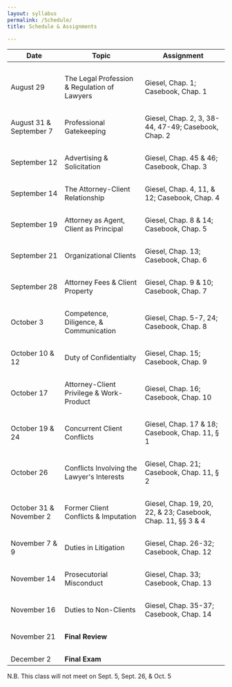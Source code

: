 ```yaml
---
layout: syllabus
permalink: /Schedule/
title: Schedule & Assignments

---
```


 **Date** | **Topic**  | **Assignment**
--|---|--
 &nbsp; | &nbsp; | &nbsp;
 August 29 | The Legal Profession & Regulation of Lawyers | Giesel, Chap. 1; Casebook, Chap. 1
 &nbsp; |  &nbsp; |  &nbsp;
 August 31 & September 7 | Professional Gatekeeping | Giesel, Chap. 2, 3, 38-44, 47-49; Casebook, Chap. 2
 &nbsp; |  &nbsp; |  &nbsp;
 September 12 | Advertising & Solicitation | Giesel, Chap. 45 & 46; Casebook, Chap. 3
 &nbsp; |  &nbsp; |  &nbsp;
 September 14 | The Attorney-Client Relationship | Giesel, Chap. 4, 11, & 12; Casebook, Chap. 4
 &nbsp; |  &nbsp; |  &nbsp;
 September 19 | Attorney as Agent, Client as Principal |  Giesel, Chap. 8 & 14; Casebook, Chap. 5
 &nbsp; |  &nbsp; |  &nbsp;
 September 21 | Organizational Clients | Giesel, Chap. 13; Casebook, Chap. 6
 &nbsp; |  &nbsp; |  &nbsp;
 September 28 | Attorney Fees & Client Property | Giesel, Chap. 9 & 10; Casebook, Chap. 7
 &nbsp; |  &nbsp; |  &nbsp;
 October 3 | Competence, Diligence, & Communication| Giesel, Chap. 5-7, 24; Casebook, Chap. 8
 &nbsp; |  &nbsp; |  &nbsp;
 October 10 & 12 | Duty of Confidentialty | Giesel, Chap. 15; Casebook, Chap. 9
 &nbsp; |  &nbsp; |  &nbsp;
 October 17 | Attorney-Client Privilege & Work-Product | Giesel, Chap. 16; Casebook, Chap. 10
 &nbsp; |  &nbsp; |  &nbsp;
 October 19 & 24 | Concurrent Client Conflicts | Giesel, Chap. 17 & 18; Casebook, Chap. 11, § 1
 &nbsp; |  &nbsp; |  &nbsp;
 October 26 | Conflicts Involving the Lawyer's Interests | Giesel, Chap. 21; Casebook, Chap. 11, § 2 
 &nbsp; |  &nbsp; |  &nbsp;
 October 31 & November 2| Former Client Conflicts & Imputation | Giesel, Chap. 19, 20, 22, & 23; Casebook, Chap. 11, §§ 3 & 4
 &nbsp; |  &nbsp; |  &nbsp;
 November 7 & 9 | Duties in Litigation | Giesel, Chap. 26-32; Casebook, Chap. 12
 &nbsp; |  &nbsp; |  &nbsp;
 November 14 | Prosecutorial Misconduct | Giesel, Chap. 33; Casebook, Chap. 13
 &nbsp; |  &nbsp; |  &nbsp;
 November 16| Duties to Non-Clients | Giesel, Chap. 35-37; Casebook, Chap. 14 
 &nbsp; |  &nbsp; |  &nbsp;
 November 21  | **Final Review** |  &nbsp;
 &nbsp; |  &nbsp; |  &nbsp;
 December 2 | **Final Exam** | &nbsp;
 
 N.B. This class will not meet on Sept. 5, Sept. 26, & Oct. 5